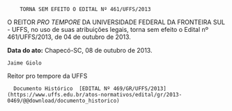         TORNA SEM EFEITO O EDITAL Nº 461/UFFS/2013  

O REITOR *PRO TEMPORE* DA UNIVERSIDADE FEDERAL DA FRONTEIRA SUL - UFFS, no uso de suas atribuições legais, torna sem efeito o Edital nº 461/UFFS/2013, de 04 de outubro de 2013.

  

   **Data do ato:** Chapecó-SC, 08 de outubro de 2013.   
 

    Jaime Giolo   
 Reitor pro tempore da UFFS 

      Documento Histórico  [EDITAL Nº 469/GR/UFFS/2013](https://www.uffs.edu.br/atos-normativos/edital/gr/2013-0469/@@download/documento_historico)     
      